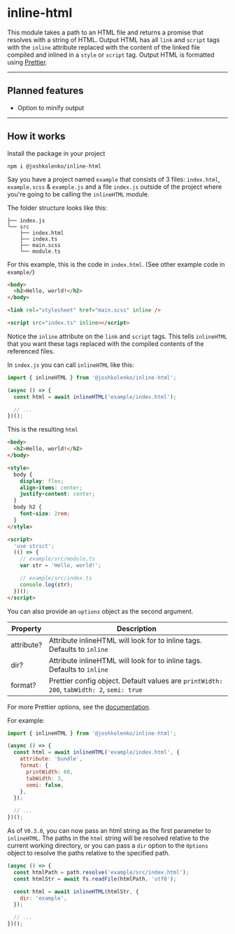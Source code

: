 # inline-html

This module takes a path to an HTML file and returns a promise that resolves with a string of HTML. Output HTML has all `link` and `script` tags with the `inline` attribute replaced with the content of the linked file compiled and inlined in a `style` or `script` tag. Output HTML is formatted using [Prettier](https://github.com/prettier/prettier).

---

## Planned features

- Option to minify output

---

## How it works

Install the package in your project

```
npm i @joshkolenko/inline-html
```

Say you have a project named `example` that consists of 3 files: `index.html`, `example.scss` & `example.js` and a file `index.js` outside of the project where you're going to be calling the `inlineHTML` module.

The folder structure looks like this:

```
├── index.js
└── src
    ├── index.html
    ├── index.ts
    ├── main.scss
    └── module.ts
```

For this example, this is the code in `index.html`. (See other example code in `example/`)

```html
<body>
  <h2>Hello, world!</h2>
</body>

<link rel="stylesheet" href="main.scss" inline />

<script src="index.ts" inline></script>
```

Notice the `inline` attribute on the `link` and `script` tags. This tells `inlineHTML` that you want these tags replaced with the compiled contents of the referenced files.

In `index.js` you can call `inlineHTML` like this:

```js
import { inlineHTML } from '@joshkolenko/inline-html';

(async () => {
  const html = await inlineHTML('example/index.html');

  // ...
})();
```

This is the resulting `html`

```html
<body>
  <h2>Hello, world!</h2>
</body>

<style>
  body {
    display: flex;
    align-items: center;
    justify-content: center;
  }
  body h2 {
    font-size: 2rem;
  }
</style>

<script>
  'use strict';
  (() => {
    // example/src/module.ts
    var str = 'Hello, world!';

    // example/src/index.ts
    console.log(str);
  })();
</script>
```

You can also provide an `options` object as the second argument.

| Property   | Description                                                                               |
| ---------- | ----------------------------------------------------------------------------------------- |
| attribute? | Attribute inlineHTML will look for to inline tags. Defaults to `inline`                   |
| dir?       | Attribute inlineHTML will look for to inline tags. Defaults to `inline`                   |
| format?    | Prettier config object. Default values are `printWidth: 200`, `tabWidth: 2`, `semi: true` |

For more Prettier options, see the [documentation](https://prettier.io/docs/en/options.html).

For example:

```js
import { inlineHTML } from '@joshkolenko/inline-html';

(async () => {
  const html = await inlineHTML('example/index.html', {
    attribute: 'bundle',
    format: {
      printWidth: 60,
      tabWidth: 3,
      semi: false,
    },
  });

  // ...
})();
```

As of `V0.3.0`, you can now pass an html string as the first parameter to `inlineHTML`. The paths in the `html` string will be resolved relative to the current working directory, or you can pass a `dir` option to the `Options` object to resolve the paths relative to the specified path.

```js
(async () => {
  const htmlPath = path.resolve('example/src/index.html');
  const htmlStr = await fs.readFile(htmlPath, 'utf8');

  const html = await inlineHTML(htmlStr, {
    dir: 'example',
  });

  // ...
})();
```
